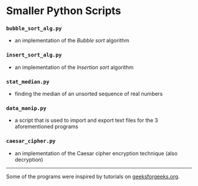 # Smaller Python Scripts

### `bubble_sort_alg.py`

- an implementation of the *Bubble sort* algorithm



### `insert_sort_alg.py`

- an implementation of the *Insertion sort* algorithm



### `stat_median.py`

- finding the median of an unsorted sequence of real numbers



### `data_manip.py`

- a script that is used to import and export text files for the 3 aforementioned programs



### `caesar_cipher.py`

- an implementation of the Caesar cipher encryption technique (also decryption)



___

Some of the programs were inspired by tutorials on [geeksforgeeks.org](https://www.geeksforgeeks.org/).

